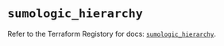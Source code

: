 # `sumologic_hierarchy`

Refer to the Terraform Registory for docs: [`sumologic_hierarchy`](https://www.terraform.io/docs/providers/sumologic/r/hierarchy).
